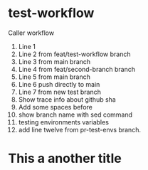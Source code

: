 # test-workflow
Caller workflow

1. Line 1
2. Line 2 from feat/test-workflow branch
3. Line 3 from main branch
4. Line 4 from feat/second-branch branch
5. Line 5 from main branch
6. Line 6 push directly to main
7. Line 7 from new test branch
8. Show trace info about github sha
9. Add some spaces before
10. show branch name with sed command
11. testing environments variables
12. add line twelve from pr-test-envs branch.
# This a another title
